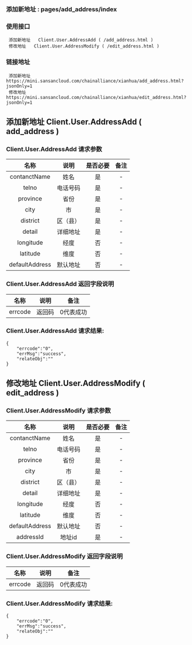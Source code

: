 ### 添加新地址 :   pages/add_address/index

### 使用接口

     添加新地址   Client.User.AddressAdd ( /add_address.html )
     修改地址   Client.User.AddressModify ( /edit_address.html )

### 链接地址

     添加新地址   https://mini.sansancloud.com/chainalliance/xianhua/add_address.html?jsonOnly=1
     修改地址   https://mini.sansancloud.com/chainalliance/xianhua/edit_address.html?jsonOnly=1

## 添加新地址   Client.User.AddressAdd ( add_address )
###  Client.User.AddressAdd  请求参数

|名称|说明|是否必要|备注
|:---:|:---:|:---:|:---:|
|contanctName|姓名|是|-
|telno|电话号码|是|-
|province|省份|是|-
|city|市|是|-
|district|区（县）|是|-
|detail|详细地址|是|-
|longitude|经度|否|-
|latitude|维度|否|-
|defaultAddress|默认地址|否|-

### Client.User.AddressAdd  返回字段说明
|名称|说明|备注
|:---:|:---:|:---:|
|errcode|返回码| 0代表成功


### Client.User.AddressAdd  请求结果:

    {
        "errcode":"0",
        "errMsg":"success",
        "relateObj":""
    }
##  修改地址   Client.User.AddressModify ( edit_address )
###  Client.User.AddressModify  请求参数

|名称|说明|是否必要|备注
|:---:|:---:|:---:|:---:|
|contanctName|姓名|是|-
|telno|电话号码|是|-
|province|省份|是|-
|city|市|是|-
|district|区（县）|是|-
|detail|详细地址|是|-
|longitude|经度|否|-
|latitude|维度|否|-
|defaultAddress|默认地址|否|-
|addressId|地址id|是|-

### Client.User.AddressModify  返回字段说明

|名称|说明|备注
|:---:|:---:|:---:|
|errcode|返回码| 0代表成功


### Client.User.AddressModify 请求结果:

    {
        "errcode":"0",
        "errMsg":"success",
        "relateObj":""
    }